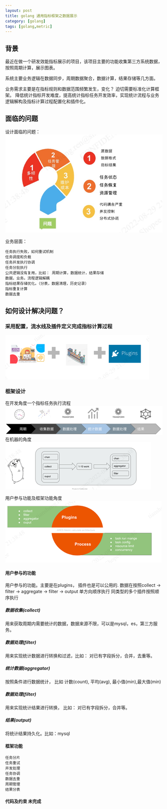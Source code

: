 ```yaml
---
layout: post
title: golang 通用指标框架之数据展示
category: [golang]
tags: [golang,metric]
---
```


## 背景
最近在做一个研发效能指标展示的项目，该项目主要的功能收集第三方系统数据，按照周期计算，展示图表。

系统主要业务逻辑在数据同步，周期数据聚合，数据计算，结果存储等几方面。

业务需求主要是在指标规则和数据范围频繁发生，变化？ 迫切需要标准化计算框架。
降低统计指标开发难度，提高统计指标任务开发效率，实现统计流程与业务逻辑解构及指标计算过程配置化和插件化。


## 面临的问题
设计面临的问题：
![metric_calculate_question](/img/metrics/metric_calculate_question.jpg)

业务层面：

    任务执行失败，如何重试机制
    任务调度和负载
    任务并发执行协调
    任务分批执行
    公共逻辑没有复用，比如： 周期计算，数据统计，结果存储
    数据，业务。流程逻辑解耦
    指标结果存储优化。（分表，数据清理，历史记录）
    指标重复计算
    数据去重

## 如何设计解决问题？

### 采用配置，流水线及插件定义完成指标计算过程 
![metric_plugins_config](/img/metrics/metric_plugins_config.png)

### 框架设计
在开发角度一个指标任务执行流程
![metric_calculate_arch](/img/metrics/metric_arch.png)
在机器的角度
![metric_framework_workers](/img/metrics/metric_framework_workers.png)

用户参与功能及框架功能角度
![metric_framework_function](/img/metrics/metric_framework_function.png)


#### 用户参与的功能
用户参与的功能。主要是在plugins， 插件也是可以公用的.
数据在按照collect → filter → aggregate → filter → output   单方向顺序执行
同类型的多个插件按照顺序执行

##### 数据收集(collect)
用来获取周期内需要统计的数据，数据来源不限，可以是mysql，es，第三方服务。

##### 数据处理(filter)
用来实现统计数据进行转换和过滤，比如： 对已有字段拆分，合并，去重等。

##### 统计数据(aggregator)
按照条件进行数据统计， 比如 计数(count), 平均(avg), 最小值(min),最大值(min)

##### 数据处理(filter)
用来实现统计结果进行转换， 比如： 对已有字段拆分，合并等。

##### 结果(output)
将统计结果持久化。比如：mysql

#### 框架功能
    任务分片
    任务重试
    并发处理
    任务协调
    数据去重
    周期管理
    结果分表

#### 代码及约束 未完成







